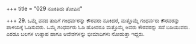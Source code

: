 +++
title = "029 ನೂಕಿತಿದು ತೋಪಿನ"

+++
29. ಒಮ್ಮೆ ವನದ ತುದಿಗೆ ಗಂಧರ್ವರನ್ನು ಕೌರವರು ನೂಕಿದರೆ, ಮತ್ತೊಮ್ಮೆ ಗಂಧರ್ವರು ಕೌರವರನ್ನು ಪಾಳಯಕ್ಕೆ ಓಡಿಸುವರು. ಒಮ್ಮೆ ಗಂಧರ್ವರು ಓಡಿ ಹೋದರೂ ಮತ್ತೊಮ್ಮೆ ಅವರು ಕೌರವರನ್ನು ಸದೆ ಬಡಿಯುವರು. ಎರಡೂ ಬಲಗಳ ಉತ್ಸಾಹ ಹಾಗೂ ಆವೇಶಗಳನ್ನು ಭೀಮಾದಿಗಳು ನೋಡುತ್ತಾ ಇದ್ದರು.